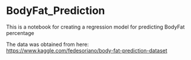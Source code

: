# BodyFat_Prediction
This is a notebook for creating a regression model for predicting BodyFat percentage


The data was obtained from here: https://www.kaggle.com/fedesoriano/body-fat-prediction-dataset
